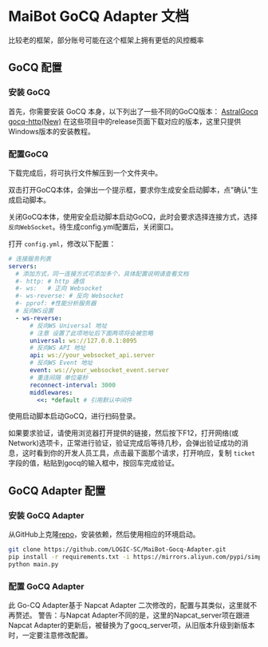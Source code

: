 # MaiBot GoCQ Adapter 文档

比较老的框架，部分账号可能在这个框架上拥有更低的风控概率

## GoCQ 配置

### 安装 GoCQ

首先，你需要安装 GoCQ 本身，以下列出了一些不同的GoCQ版本：
[AstralGocq](https://github.com/ProtocolScience/AstralGocq)
[gocq-http(New)](https://github.com/LagrangeDev/go-cqhttp)
在这些项目中的release页面下载对应的版本，这里只提供Windows版本的安装教程。

### 配置GoCQ

下载完成后，将可执行文件解压到一个文件夹中。

双击打开GoCQ本体，会弹出一个提示框，要求你生成安全启动脚本，点"确认"生成启动脚本。

关闭GoCQ本体，使用安全启动脚本启动GoCQ，此时会要求选择连接方式，选择 `反向WebSocket`。待生成config.yml配置后，关闭窗口。

打开 `config.yml`，修改以下配置：

```yaml
# 连接服务列表
servers:
  # 添加方式，同一连接方式可添加多个，具体配置说明请查看文档
  #- http: # http 通信
  #- ws:   # 正向 Websocket
  #- ws-reverse: # 反向 Websocket
  #- pprof: #性能分析服务器
  # 反向WS设置
  - ws-reverse:
      # 反向WS Universal 地址
      # 注意 设置了此项地址后下面两项将会被忽略
      universal: ws://127.0.0.1:8095
      # 反向WS API 地址
      api: ws://your_websocket_api.server
      # 反向WS Event 地址
      event: ws://your_websocket_event.server
      # 重连间隔 单位毫秒
      reconnect-interval: 3000
      middlewares:
        <<: *default # 引用默认中间件
```

使用启动脚本启动GoCQ，进行扫码登录。

如果要求验证，请使用浏览器打开提供的链接，然后按下F12，打开网络(或Network)选项卡，正常进行验证，验证完成后等待几秒，会弹出验证成功的消息，这时看到你的开发人员工具，点击最下面那个请求，打开响应，复制 `ticket`字段的值，粘贴到gocq的输入框中，按回车完成验证。

## GoCQ Adapter 配置

### 安装 GoCQ Adapter

从GitHub上克隆[repo](https://github.com/LOGIC-SC/MaiBot-Gocq-Adapter.git)，安装依赖，然后使用相应的环境启动。

```bash
git clone https://github.com/LOGIC-SC/MaiBot-Gocq-Adapter.git
pip install -r requirements.txt -i https://mirrors.aliyun.com/pypi/simple --upgrade
python main.py
```

### 配置 GoCQ Adapter

此 Go-CQ Adapter基于 Napcat Adapter 二次修改的，配置与其类似，这里就不再赘述。
警告：与Napcat Adapter不同的是，这里的Napcat_server项在跟进Napcat Adapter的更新后，被替换为了gocq_server项，从旧版本升级到新版本时，一定要注意修改配置。
